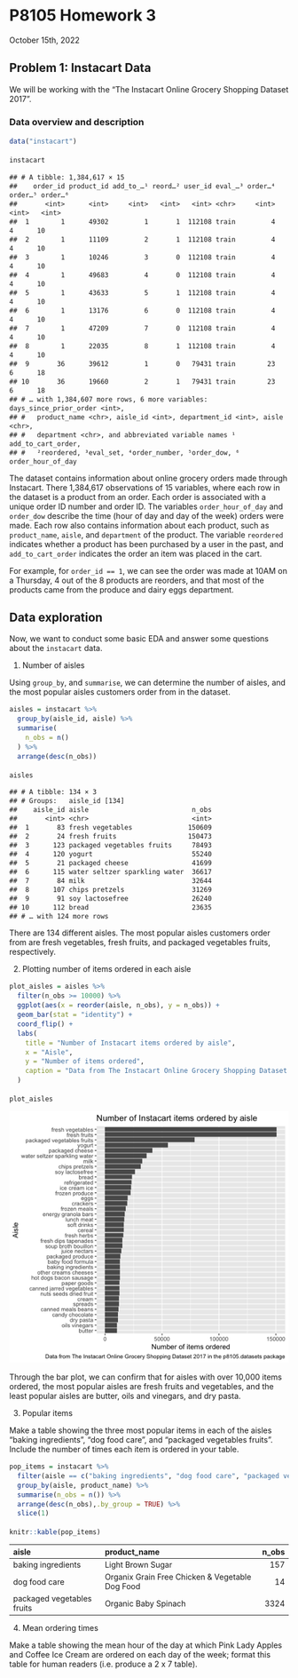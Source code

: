 P8105 Homework 3
================
October 15th, 2022

## Problem 1: Instacart Data

We will be working with the “The Instacart Online Grocery Shopping
Dataset 2017”.

### Data overview and description

``` r
data("instacart")

instacart
```

    ## # A tibble: 1,384,617 × 15
    ##    order_id product_id add_to_…¹ reord…² user_id eval_…³ order…⁴ order…⁵ order…⁶
    ##       <int>      <int>     <int>   <int>   <int> <chr>     <int>   <int>   <int>
    ##  1        1      49302         1       1  112108 train         4       4      10
    ##  2        1      11109         2       1  112108 train         4       4      10
    ##  3        1      10246         3       0  112108 train         4       4      10
    ##  4        1      49683         4       0  112108 train         4       4      10
    ##  5        1      43633         5       1  112108 train         4       4      10
    ##  6        1      13176         6       0  112108 train         4       4      10
    ##  7        1      47209         7       0  112108 train         4       4      10
    ##  8        1      22035         8       1  112108 train         4       4      10
    ##  9       36      39612         1       0   79431 train        23       6      18
    ## 10       36      19660         2       1   79431 train        23       6      18
    ## # … with 1,384,607 more rows, 6 more variables: days_since_prior_order <int>,
    ## #   product_name <chr>, aisle_id <int>, department_id <int>, aisle <chr>,
    ## #   department <chr>, and abbreviated variable names ¹​add_to_cart_order,
    ## #   ²​reordered, ³​eval_set, ⁴​order_number, ⁵​order_dow, ⁶​order_hour_of_day

The dataset contains information about online grocery orders made
through Instacart. There 1,384,617 observations of 15 variables, where
each row in the dataset is a product from an order. Each order is
associated with a unique order ID number and order ID. The variables
`order_hour_of_day` and `order_dow` describe the time (hour of day and
day of the week) orders were made. Each row also contains information
about each product, such as `product_name`, `aisle`, and `department` of
the product. The variable `reordered` indicates whether a product has
been purchased by a user in the past, and `add_to_cart_order` indicates
the order an item was placed in the cart.

For example, for `order_id == 1`, we can see the order was made at 10AM
on a Thursday, 4 out of the 8 products are reorders, and that most of
the products came from the produce and dairy eggs department.

## Data exploration

Now, we want to conduct some basic EDA and answer some questions about
the `instacart` data.

1.  Number of aisles

Using `group_by`, and `summarise`, we can determine the number of
aisles, and the most popular aisles customers order from in the dataset.

``` r
aisles = instacart %>% 
  group_by(aisle_id, aisle) %>% 
  summarise(
    n_obs = n()
  ) %>% 
  arrange(desc(n_obs))

aisles
```

    ## # A tibble: 134 × 3
    ## # Groups:   aisle_id [134]
    ##    aisle_id aisle                          n_obs
    ##       <int> <chr>                          <int>
    ##  1       83 fresh vegetables              150609
    ##  2       24 fresh fruits                  150473
    ##  3      123 packaged vegetables fruits     78493
    ##  4      120 yogurt                         55240
    ##  5       21 packaged cheese                41699
    ##  6      115 water seltzer sparkling water  36617
    ##  7       84 milk                           32644
    ##  8      107 chips pretzels                 31269
    ##  9       91 soy lactosefree                26240
    ## 10      112 bread                          23635
    ## # … with 124 more rows

There are 134 different aisles. The most popular aisles customers order
from are fresh vegetables, fresh fruits, and packaged vegetables fruits,
respectively.

2.  Plotting number of items ordered in each aisle

``` r
plot_aisles = aisles %>% 
  filter(n_obs >= 10000) %>% 
  ggplot(aes(x = reorder(aisle, n_obs), y = n_obs)) +
  geom_bar(stat = "identity") + 
  coord_flip() +
  labs(
    title = "Number of Instacart items ordered by aisle",
    x = "Aisle",
    y = "Number of items ordered",
    caption = "Data from The Instacart Online Grocery Shopping Dataset 2017 in the p8105.datasets package"
  )

plot_aisles
```

![](p8105_hw3_my2731_files/figure-gfm/plot_aisles-1.png)<!-- -->

Through the bar plot, we can confirm that for aisles with over 10,000
items ordered, the most popular aisles are fresh fruits and vegetables,
and the least popular aisles are butter, oils and vinegars, and dry
pasta.

3.  Popular items

Make a table showing the three most popular items in each of the aisles
“baking ingredients”, “dog food care”, and “packaged vegetables fruits”.
Include the number of times each item is ordered in your table.

``` r
pop_items = instacart %>% 
  filter(aisle == c("baking ingredients", "dog food care", "packaged vegetables fruits")) %>% 
  group_by(aisle, product_name) %>% 
  summarise(n_obs = n()) %>% 
  arrange(desc(n_obs),.by_group = TRUE) %>% 
  slice(1)

knitr::kable(pop_items)
```

| aisle                      | product_name                                    | n_obs |
|:---------------------------|:------------------------------------------------|------:|
| baking ingredients         | Light Brown Sugar                               |   157 |
| dog food care              | Organix Grain Free Chicken & Vegetable Dog Food |    14 |
| packaged vegetables fruits | Organic Baby Spinach                            |  3324 |

4.  Mean ordering times

Make a table showing the mean hour of the day at which Pink Lady Apples
and Coffee Ice Cream are ordered on each day of the week; format this
table for human readers (i.e. produce a 2 x 7 table).
